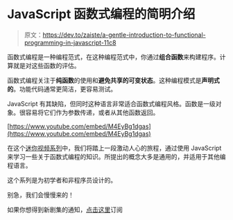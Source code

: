 # JavaScript 函数式编程的简明介绍

> 原文：<https://dev.to/zaiste/a-gentle-introduction-to-functional-programming-in-javascript-11c8>

函数式编程是一种编程范式，在这种编程范式中，你通过**组合函数**来构建程序。计算就是对这些函数的评估。

函数式编程关注于**纯函数**的使用和**避免共享的可变状态**。这种编程模式是**声明式的**。功能代码通常更简洁，更容易测试。

JavaScript 有其缺陷，但同时这种语言非常适合函数式编程风格。函数是一级对象。很容易将它们作为参数传递，或者从其他函数返回。

[https://www.youtube.com/embed/M4EyBg1dgas](https://www.youtube.com/embed/M4EyBg1dgas)

在这个[迷你视频系列](https://www.youtube.com/playlist?list=PLhXZp00uXBk4ejkUZiDnv3R0AERA7Z4xp)中，我们将踏上一段激动人心的旅程，通过使用 JavaScript 来学习一些关于函数式编程的知识。所提出的概念大多是通用的，并适用于其他编程语言。

这个系列是为初学者和非程序员设计的。

别急，我们会慢慢来的！

如果你想得到新剧集的通知，[点击这里](https://www.youtube.com/zaiste)订阅